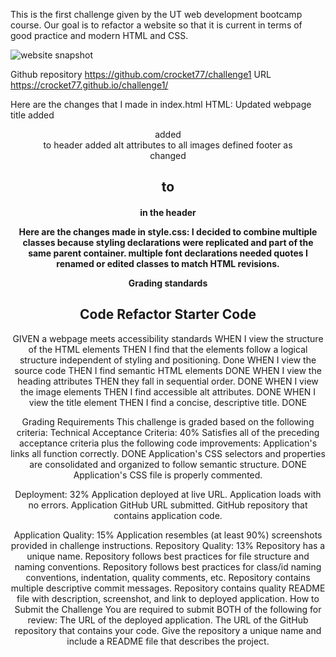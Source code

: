 This is the first challenge given by the UT web development bootcamp course. Our goal is to refactor a website so that it is current in terms of good practice and modern HTML and CSS. 

<img src="./assets/images/challenge1screenshot" alt ="website snapshot"/>

Github repository
https://github.com/crocket77/challenge1
URL
https://crocket77.github.io/challenge1/


Here are the changes that I made in index.html HTML:
Updated webpage title
added <header>
added <nav> to header
added alt attributes to all images
defined footer as <footer>
changed <h2> to <h4> in the header


Here are the changes made in style.css:
I decided to combine multiple classes because styling declarations were replicated and part of the same parent container.
multiple font declarations needed quotes
I renamed or edited classes to match HTML revisions.




Grading standards
# Code Refactor Starter Code
GIVEN a webpage meets accessibility standards
WHEN I view the structure of the HTML elements
THEN I find that the elements follow a logical structure independent of styling and positioning. Done
WHEN I view the source code
THEN I find semantic HTML elements DONE
WHEN I view the heading attributes
THEN they fall in sequential order. DONE
WHEN I view the image elements
THEN I find accessible alt attributes. DONE
WHEN I view the title element
THEN I find a concise, descriptive title. DONE 

Grading Requirements
This challenge is graded based on the following criteria:
Technical Acceptance Criteria: 40%
Satisfies all of the preceding acceptance criteria plus the following code improvements:
Application's links all function correctly. DONE
Application's CSS selectors and properties are consolidated and organized to follow semantic structure. DONE
Application's CSS file is properly commented. 

Deployment: 32%
Application deployed at live URL. 
Application loads with no errors.
Application GitHub URL submitted.
GitHub repository that contains application code.

Application Quality: 15%
Application resembles (at least 90%) screenshots provided in challenge instructions.
Repository Quality: 13%
Repository has a unique name.
Repository follows best practices for file structure and naming conventions.
Repository follows best practices for class/id naming conventions, indentation, quality comments, etc.
Repository contains multiple descriptive commit messages.
Repository contains quality README file with description, screenshot, and link to deployed application.
How to Submit the Challenge
You are required to submit BOTH of the following for review:
The URL of the deployed application.
The URL of the GitHub repository that contains your code. Give the repository a unique name and include a README file that describes the project.
